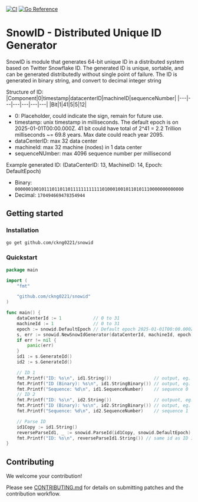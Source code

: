 [![CI](https://github.com/ckng0221/snowid/actions/workflows/ci.yml/badge.svg)](https://github.com/ckng0221/snowid/actions/workflows/ci.yml)
[![Go Reference](https://pkg.go.dev/badge/github.com/ckng0221/snowid.svg)](https://pkg.go.dev/github.com/ckng0221/snowid)

# SnowID - Distributed Unique ID Generator

SnowID is module that generates 64-bit unique ID in a distributed system based on Twitter Snowflake ID.
The generated ID is unique, sortable, and can be generated distributedly without single point of failure.
The ID is generated in binary string, and convert to decimal integer string

Structure of ID:
|Component|0|timestamp|datacenterID|machineID|sequenceNumber|
|---|---|---|---|---|---|
|Bit|1|41|5|5|12|

- 0: Placeholder, could indicate the sign, remain for future use.
- timestamp: unix timestamp in milliseconds. The default epoch is on 2025-01-01T00:00.000Z. 41 bit could have total of 2^41 = 2.2 Trillion milliseconds ~= 69.8 years. Max date could reach year 2095.
- dataCenterID: max 32 data center
- machineId: max 32 machine (nodes) in 1 data center
- sequenceNUmber: max 4096 sequence number per millisecond

Example generated ID:
(DataCenterID: 13, MachineID: 14, Epoch: DefaultEpoch)

- Binary: `0000001001011101101101111111111110100010010110101110000000000000`
- Decimal: `170494669478354944`

## Getting started

### Installation

```bash
go get github.com/ckng0221/snowid
```

### Quickstart

```go
package main

import (
	"fmt"

	"github.com/ckng0221/snowid"
)

func main() {
	dataCenterId := 1            // 0 to 31
	machineId := 1               // 0 to 31
	epoch := snowid.DefaultEpoch // Default epoch 2025-01-01T00:00.000Z
	s, err := snowid.NewSnowIdGenerator(dataCenterId, machineId, epoch)
	if err != nil {
		panic(err)
	}
	id1 := s.GenerateId()
	id2 := s.GenerateId()

	// ID 1
	fmt.Printf("ID: %s\n", id1.String())                // output, eg. 37866498659848192
	fmt.Printf("ID (Binary): %s\n", id1.StringBinary()) // output, eg. 0000000010000110100001110110000101000001100000100001000000000000
	fmt.Printf("Sequence: %d\n", id1.SequenceNumber)    // sequence 0
	// ID 2
	fmt.Printf("ID: %s\n", id2.String())                // outpuot, eg. 37866498659848193
	fmt.Printf("ID (Binary): %s\n", id2.StringBinary()) // output, eg. 0000000010000110100001110110000101000001100000100001000000000001
	fmt.Printf("Sequence: %d\n", id2.SequenceNumber)    // sequence 1

	// Parse ID
	id1Copy := id1.String()
	reverseParseId1, _ := snowid.ParseId(id1Copy, snowid.DefaultEpoch)
	fmt.Printf("ID: %s\n", reverseParseId1.String()) // same id as ID 1 after parsing, ie. 37866498659848192
}
```

## Contributing

We welcome your contribution!

Please see [CONTRIBUTING.md](CONTRIBUTING.md) for details on submitting patches and the contribution workflow.
